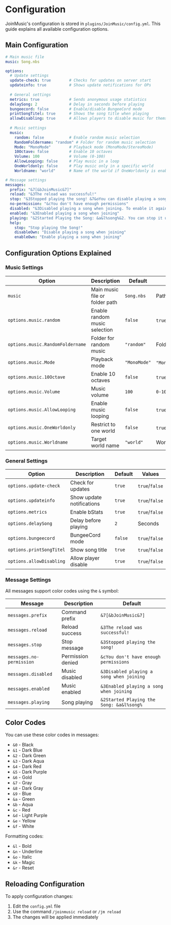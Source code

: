 # Configuration

JoinMusic's configuration is stored in `plugins/JoinMusic/config.yml`. This guide explains all available configuration options.

## Main Configuration

```yaml
# Main music file
music: Song.nbs

options:
  # Update settings
  update-check: true        # Checks for updates on server start
  updateinfo: true          # Shows update notifications for OPs
  
  # General settings
  metrics: true             # Sends anonymous usage statistics
  delaySong: 2              # Delay in seconds before playing
  bungeecord: false         # Enable/disable BungeeCord mode
  printSongTitel: true      # Shows the song title when playing
  allowDisabling: true      # Allows players to disable music for themselves
  
  # Music settings
  music:
    random: false           # Enable random music selection
    RandomFoldername: "random" # Folder for random music selection
    Mode: "MonoMode"        # Playback mode (MonoMode/StereoMode)
    10Octave: false         # Enable 10 octaves
    Volume: 100             # Volume (0-100)
    AllowLooping: false     # Play music in a loop
    OneWorldonly: false     # Play music only in a specific world
    Worldname: "world"      # Name of the world if OneWorldonly is enabled

# Message settings
messages:
  prefix: "&7[&bJoinMusic&7]"
  reload: "&3The reload was successful!"
  stop: "&3Stopped playing the song! &7&oYou can disable playing a song on join with &b&o/jm disable"
  no-permission: "&cYou don't have enough permissions"
  disabled: "&3Disabled playing a song when joining. To enable it again, use &b/jm enable"
  enabled: "&3Enabled playing a song when joining"
  playing: "&2Started Playing the Song: &a&l%song%&2. You can stop it using &a/jm stop"
  help:
    stop: "Stop playing the Song!"
    disableOwn: "Disable playing a song when joining"
    enableOwn: "Enable playing a song when joining"
```

## Configuration Options Explained

### Music Settings

| Option | Description | Default | Values |
|--------|-------------|---------|---------|
| `music` | Main music file or folder path | `Song.nbs` | Path to .nbs file |
| `options.music.random` | Enable random music selection | `false` | `true`/`false` |
| `options.music.RandomFoldername` | Folder for random music | `"random"` | Folder name |
| `options.music.Mode` | Playback mode | `"MonoMode"` | `"MonoMode"`/`"StereoMode"` |
| `options.music.10Octave` | Enable 10 octaves | `false` | `true`/`false` |
| `options.music.Volume` | Music volume | `100` | `0-100` |
| `options.music.AllowLooping` | Enable music looping | `false` | `true`/`false` |
| `options.music.OneWorldonly` | Restrict to one world | `false` | `true`/`false` |
| `options.music.Worldname` | Target world name | `"world"` | World name |

### General Settings

| Option | Description | Default | Values |
|--------|-------------|---------|---------|
| `options.update-check` | Check for updates | `true` | `true`/`false` |
| `options.updateinfo` | Show update notifications | `true` | `true`/`false` |
| `options.metrics` | Enable bStats | `true` | `true`/`false` |
| `options.delaySong` | Delay before playing | `2` | Seconds |
| `options.bungeecord` | BungeeCord mode | `false` | `true`/`false` |
| `options.printSongTitel` | Show song title | `true` | `true`/`false` |
| `options.allowDisabling` | Allow player disable | `true` | `true`/`false` |

### Message Settings

All messages support color codes using the `&` symbol:

| Message | Description | Default |
|---------|-------------|---------|
| `messages.prefix` | Command prefix | `&7[&bJoinMusic&7]` |
| `messages.reload` | Reload success | `&3The reload was successful!` |
| `messages.stop` | Stop message | `&3Stopped playing the song!` |
| `messages.no-permission` | Permission denied | `&cYou don't have enough permissions` |
| `messages.disabled` | Music disabled | `&3Disabled playing a song when joining` |
| `messages.enabled` | Music enabled | `&3Enabled playing a song when joining` |
| `messages.playing` | Song playing | `&2Started Playing the Song: &a&l%song%` |

## Color Codes

You can use these color codes in messages:
- `&0` - Black  
- `&1` - Dark Blue  
- `&2` - Dark Green  
- `&3` - Dark Aqua  
- `&4` - Dark Red  
- `&5` - Dark Purple  
- `&6` - Gold  
- `&7` - Gray  
- `&8` - Dark Gray  
- `&9` - Blue  
- `&a` - Green  
- `&b` - Aqua  
- `&c` - Red  
- `&d` - Light Purple  
- `&e` - Yellow  
- `&f` - White  
  
Formatting codes:
- `&l` - Bold  
- `&n` - Underline  
- `&o` - Italic  
- `&k` - Magic  
- `&r` - Reset  

## Reloading Configuration

To apply configuration changes:
1. Edit the `config.yml` file
2. Use the command `/joinmusic reload` or `/jm reload`
3. The changes will be applied immediately 
